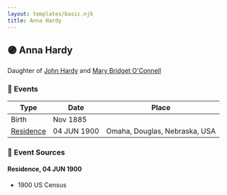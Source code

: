 ```yaml
---
layout: templates/basic.njk
title: Anna Hardy
---
```

## 🟣 Anna Hardy

Daughter of [John Hardy](/people/5/56182816) and [Mary Bridget O'Connell](/people/4/47047024)

### 📆 Events

Type | Date | Place
------ | ------ | ------
Birth | Nov 1885 |
[Residence](#event-082a46ec-a9fa-4471-95ba-ffb45d0d3529) | 04 JUN 1900 | Omaha, Douglas, Nebraska, USA

### 📰 Event Sources

#### <a id="event-082a46ec-a9fa-4471-95ba-ffb45d0d3529"></a> Residence, 04 JUN 1900
* 1900 US Census

